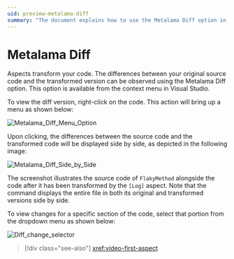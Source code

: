 ```yaml
---
uid: preview-metalama-diff
summary: "The document explains how to use the Metalama Diff option in Visual Studio to view differences between original source code and its transformed version."
---
```


# Metalama Diff

Aspects transform your code. The differences between your original source code and the transformed version can be observed using the Metalama Diff option. This option is available from the context menu in Visual Studio.

To view the diff version, right-click on the code. This action will bring up a menu as shown below:

![Metalama_Diff_Menu_Option](images/showing_metalama_diff_option.png)

Upon clicking, the differences between the source code and the transformed code will be displayed side by side, as depicted in the following image:

![Metalama_Diff_Side_by_Side](images/lama_diff_side_by_side.png)

The screenshot illustrates the source code of `FlakyMethod` alongside the code after it has been transformed by the `[Log]` aspect. Note that the command displays the entire file in both its original and transformed versions side by side.

To view changes for a specific section of the code, select that portion from the dropdown menu as shown below:

![Diff_change_selector](images/metalama_diff_change_view_selector.png)

> [!div class="see-also"]
> <xref:video-first-aspect>

